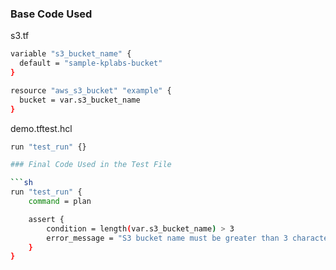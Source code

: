 
### Base Code Used

s3.tf 

```sh
variable "s3_bucket_name" {
  default = "sample-kplabs-bucket"
}

resource "aws_s3_bucket" "example" {
  bucket = var.s3_bucket_name
}
```

demo.tftest.hcl

```sh
run "test_run" {}

### Final Code Used in the Test File

```sh
run "test_run" {
    command = plan

    assert {
        condition = length(var.s3_bucket_name) > 3
        error_message = "S3 bucket name must be greater than 3 characters"
    }
}
```